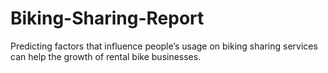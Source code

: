 # Biking-Sharing-Report
Predicting factors that influence people’s usage on biking sharing services can help the growth of rental bike businesses. 
